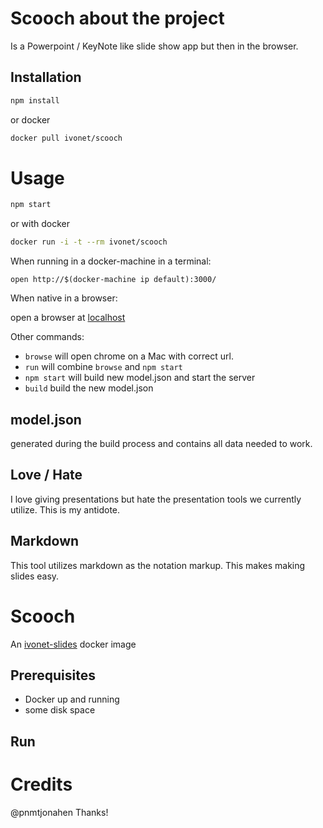 # Scooch about the project

Is a Powerpoint / KeyNote like slide show app but then in the browser.

## Installation

```bash
npm install
```

or docker

```sh
docker pull ivonet/scooch
```

# Usage

```bash
npm start
```

or with docker


```sh
docker run -i -t --rm ivonet/scooch
```

When running in a docker-machine in a terminal:

`open http://$(docker-machine ip default):3000/`

When native in a browser:

open a browser at [localhost](http://localhost:3000)

Other commands:
* `browse` will open chrome on a Mac with correct url.
* `run` will combine `browse` and `npm start`
* `npm start` will build new model.json and start the server
* `build` build the new model.json

## model.json

generated during the build process and contains all data needed to work.

## Love / Hate

I love giving presentations but hate the presentation tools we currently utilize.
This is my antidote.

## Markdown

This tool utilizes markdown as the notation markup.
This makes making slides easy.



# Scooch

An [ivonet-slides](https://github.com/IvoNet/ivonet-slides) docker image

## Prerequisites

* Docker up and running
* some disk space



## Run


# Credits

@pnmtjonahen Thanks!


